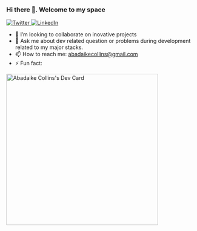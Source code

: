 ### Hi there 👋. Welcome to my space

<a href="https://twitter.com/abadaikecollins">
  <img
    src="https://img.shields.io/twitter/follow/abadaikecollins?label=Twitter&logo=twitter&style=flat-square&color=1da1f2&logoColor=ffffff"
    alt="Twitter"
  />
</a>
<a href="https://www.linkedin.com/in/collins-abadaike-29b6ab200/">
  <img
    src="https://img.shields.io/static/v1?logo=linkedin&style=flat-square&color=0072b1&label=LinkedIn&message=%E2%98%86"
    alt="LinkedIn"
  />
</a>

- 👯 I’m looking to collaborate on inovative projects
- 💬 Ask me about dev related question or problems during development related to my major stacks.
- 📫 How to reach me: abadaikecollins@gmail.com
- ⚡ Fun fact: 

<div align="left">  
  <a href="https://app.daily.dev/Collins">
    <img 
         src="https://api.daily.dev/devcards/b699b321902540ab83648880b9f80005.png?r=yyc" 
         width="400" 
         alt="Abadaike Collins's Dev Card"
       />
  </a>
</div>
